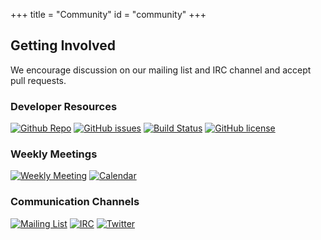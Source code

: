 +++
title = "Community"
id = "community"
+++

## Getting Involved

We encourage discussion on our mailing list and IRC channel and accept pull requests.

### Developer Resources
[![Github Repo](https://img.shields.io/badge/Code-GitHub-brightgreen.svg?style=plastic)](https://github.com/ligato/networkservicemesh)
[![GitHub issues](https://img.shields.io/github/issues/badges/shields.svg?style=plastic)](https://github.com/ligato/networkservicemesh/issues)
[![Build Status](https://travis-ci.org/ligato/networkservicemesh.svg?branch=master)](https://travis-ci.org/ligato/networkservicemesh)
[![GitHub license](https://img.shields.io/badge/license-Apache%20license%202.0-blue.svg)](https://github.com/ligato/networkservicemesh/blob/master/LICENSE)

### Weekly Meetings
[![Weekly Meeting](https://img.shields.io/badge/Weekly%20Meeting%20Minutes-Tue%208am%20PT-blue.svg?style=plastic)](https://docs.google.com/document/d/1C9NKjo0PWNWypROEO9-Y6haw5h9Xmurvl14SXpciz2Y/edit#heading=h.rc9df0a6n3ng)
[![Calendar](https://img.shields.io/badge/Calendar-Subscribe-blue.svg?style=plastic)](https://calendar.google.com/calendar/embed?src=iae5pl3qbf2g5ehm6jb2h7gv08%40group.calendar.google.com&ctz=America%2FLos_Angeles)

### Communication Channels
[![Mailing List](https://img.shields.io/badge/Mailing%20List-networkservicemesh-blue.svg?style=plastic)](https://groups.google.com/forum/#!forum/networkservicemesh)
[![IRC](https://www.irccloud.com/invite-svg?channel=%23networkservicemesh&amp;hostname=irc.freenode.net&amp;port=6697&amp;ssl=1)](http://webchat.freenode.net/?channels=networkservicemesh)
[![Twitter](https://img.shields.io/twitter/url/http/shields.io.svg?style=social)](https://twitter.com/nservicemesh)
